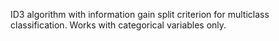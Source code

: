 ID3 algorithm with information gain split criterion for multiclass classification. Works with categorical variables only.
